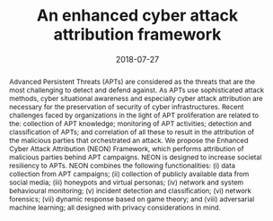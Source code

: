 ---
title: "An enhanced cyber attack attribution framework"
abstract: "Advanced Persistent Threats (APTs) are considered as the threats that are the most challenging to detect and defend against. As APTs use sophisticated attack methods, cyber situational awareness and especially cyber attack attribution are necessary for the preservation of security of cyber infrastructures. Recent challenges faced by organizations in the light of APT proliferation are related to the: collection of APT knowledge; monitoring of APT activities; detection and classification of APTs; and correlation of all these to result in the attribution of the malicious parties that orchestrated an attack. We propose the Enhanced Cyber Attack Attribution (NEON) Framework, which performs attribution of malicious parties behind APT campaigns. NEON is designed to increase societal resiliency to APTs. NEON combines the following functionalities: (i) data collection from APT campaigns; (ii) collection of publicly available data from social media; (iii) honeypots and virtual personas; (iv) network and system behavioural monitoring; (v) incident detection and classification; (vi) network forensics; (vii) dynamic response based on game theory; and (viii) adversarial machine learning; all designed with privacy considerations in mind."
collection: publications
permalink: /publication/pitropakis2018enhanced
date: 2018-07-27
venue: '2010 International Conference on Mobile Lightweight Wireless Systems'
paperurl: '/files/pdf/papers/pitropakis2018enhanced.pdf'
slidesurl: '/files/pdf/slides/pitropakis2018enhanced-slides.pdf'
link: 'https://doi.org/10.1007/978-3-319-98385-1_15'
citation: 'Nikolaos Pitropakis, Emmanouil Panaousis, Alkiviadis Giannakoulias, George Kalpakis, Rodrigo Diaz Rodriguez, Panayiotis Sarigiannidis (2009). 
  &quot;An enhanced cyber attack attribution framework.&quot;
  <i>2018 International Conference on Trust, Privacy & Security in Digital Business (TrustBus 2018)</i>.<br>
  <span style="color:#2979ab;">(CORE2018 Ranking: B)</span>'
---
